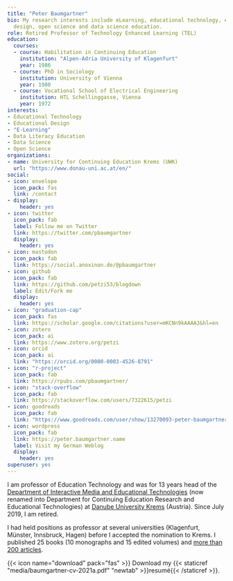 ```yaml
---
title: "Peter Baumgartner"
bio: My research interests include eLearning, educational technology, educational
  design, open science and data science education.
role: Retired Professor of Technology Enhanced Learning (TEL)
education:
  courses:
  - course: Habilitation in Continuing Education
    institution: "Alpen-Adria University of Klagenfurt"
    year: 1986
  - course: PhD in Sociology
    institution: University of Vienna
    year: 1980
  - course: Vocational School of Electrical Engineering
    institution: HTL Schellinggasse, Vienna
    year: 1972
interests:
- Educational Technology
- Educational Design
- "E-Learning"
- Data Literacy Education
- Data Science
- Open Science
organizations:
- name: University for Continuing Education Krems (UWK)
  url: "https://www.donau-uni.ac.at/en/"
social:
- icon: envelope
  icon_pack: fas
  link: /contact
- display:
    header: yes
- icon: twitter
  icon_pack: fab
  label: Follow me on Twitter
  link: https://twitter.com/pbaumgartner
  display:
    header: yes
- icon: mastodon
  icon_pack: fab
  link: https://social.anoxinon.de/@pbaumgartner
- icon: github
  icon_pack: fab
  link: https://github.com/petzi53/blogdown
  label: Edit/Fork me
  display:
    header: yes
- icon: "graduation-cap"
  icon_pack: fas
  link: https://scholar.google.com/citations?user=mKCNn9kAAAAJ&hl=en
- icon: zotero
  icon_pack: ai
  link: https://www.zotero.org/petzi
- icon: orcid
  icon_pack: ai
  link: "https://orcid.org/0000-0003-4526-8791"
- icon: "r-project"
  icon_pack: fab
  link: https://rpubs.com/pbaumgartner/
- icon: "stack-overflow"
  icon_pack: fab
  link: https://stackoverflow.com/users/7322615/petzi
- icon: goodreads
  icon_pack: fab
  link: "https://www.goodreads.com/user/show/13270093-peter-baumgartner"
- icon: wordpress
  icon_pack: fab
  link: https://peter.baumgartner.name
  label: Visit my German Weblog
  display:
    header: yes
superuser: yes
---
```


<p>I am professor of Education Technology and was for 13 years head of the <a href="https://www.donau-uni.ac.at/en/university/faculties/education-arts-architecture/departments/continuing-education-research-educational-technologies.html" >Department of Interactive Media and Educational Technologies</a> (now renamed into Department for Continuing Education Research and Educational Technologies) at <a href="https://www.donau-uni.ac.at/en.html">Danube University Krems</a> (Austria). Since July 2019, I am retired.</p>

<p>I had held positions as professor at several universities (Klagenfurt, Münster, Innsbruck, Hagen) before I accepted the nomination to Krems. I published 25 books (10 monographs and 15 edited volumes) and <a href="https://portfolio.peter-baumgartner.net/publication/">more than 200 articles</a>.</p>

{{< icon name="download" pack="fas" >}} Download my {{< staticref "media/baumgartner-cv-2021a.pdf" "newtab" >}}resumé{{< /staticref >}}.

<!-- Verification for Mastodon profile metadata -->
<a rel="me" href="https://social.anoxinon.de/@pbaumgartner"></a>

